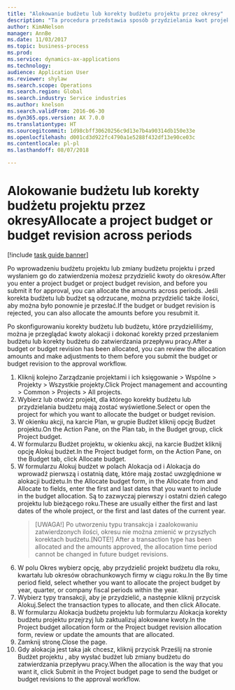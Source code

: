 ```yaml
--- 
title: "Alokowanie budżetu lub korekty budżetu projektu przez okresy"
description: "Ta procedura przedstawia sposób przydzielania kwot projektu budżetu między okresami."
author: KimANelson
manager: AnnBe
ms.date: 11/03/2017
ms.topic: business-process
ms.prod: 
ms.service: dynamics-ax-applications
ms.technology: 
audience: Application User
ms.reviewer: shylaw
ms.search.scope: Operations
ms.search.region: Global
ms.search.industry: Service industries
ms.author: knelson
ms.search.validFrom: 2016-06-30
ms.dyn365.ops.version: AX 7.0.0
ms.translationtype: HT
ms.sourcegitcommit: 1d98cbff30620256c9d13e7b4a90314db150e33e
ms.openlocfilehash: d001cd3d922fc4790a1e5288f432df13e90ce03c
ms.contentlocale: pl-pl
ms.lasthandoff: 08/07/2018

---
```

# <a name="allocate-a-project-budget-or-budget-revision-across-periods"></a><span data-ttu-id="f8eec-103">Alokowanie budżetu lub korekty budżetu projektu przez okresy</span><span class="sxs-lookup"><span data-stu-id="f8eec-103">Allocate a project budget or budget revision across periods</span></span>

[!include [task guide banner](../../includes/task-guide-banner.md)]

<span data-ttu-id="f8eec-104"> Po wprowadzeniu budżetu projektu lub zmiany budżetu projektu i przed wysłaniem go do zatwierdzenia możesz przydzielić kwoty do okresów.</span><span class="sxs-lookup"><span data-stu-id="f8eec-104">After you enter a project budget or project budget revision, and before you submit it for approval, you can allocate the amounts across periods.</span></span> <span data-ttu-id="f8eec-105">Jeśli korekta budżetu lub budżet są odrzucane, można przydzielić także ilości, aby można było ponownie je przesłać.</span><span class="sxs-lookup"><span data-stu-id="f8eec-105">If the budget or budget revision is rejected, you can also allocate the amounts before you resubmit it.</span></span> 

<span data-ttu-id="f8eec-106">Po skonfigurowaniu korekty budżetu lub budżetu, które przydzieliliśmy, można je przeglądać kwoty alokacji i dokonać korekty przed przesłaniem budżetu lub korekty budżetu do zatwierdzania przepływu pracy.</span><span class="sxs-lookup"><span data-stu-id="f8eec-106">After a budget or budget revision has been allocated, you can review the allocation amounts and make adjustments to them before you submit the budget or budget revision to the approval workflow.</span></span> 

1. <span data-ttu-id="f8eec-107">Kliknij kolejno Zarządzanie projektami i ich księgowanie > Wspólne > Projekty > Wszystkie projekty.</span><span class="sxs-lookup"><span data-stu-id="f8eec-107">Click Project management and accounting > Common > Projects > All projects.</span></span> 
2. <span data-ttu-id="f8eec-108">Wybierz lub otwórz projekt, dla którego korekty budżetu lub przydzielania budżetu mają zostać wyświetlone.</span><span class="sxs-lookup"><span data-stu-id="f8eec-108">Select or open the project for which you want to allocate the budget or budget revision.</span></span> 
3. <span data-ttu-id="f8eec-109">W okienku akcji, na karcie Plan, w grupie Budżet kliknij opcję Budżet projektu.</span><span class="sxs-lookup"><span data-stu-id="f8eec-109">On the Action Pane, on the Plan tab, in the Budget group, click Project budget.</span></span> 
4. <span data-ttu-id="f8eec-110">W formularzu Budżet projektu, w okienku akcji, na karcie Budżet kliknij opcję Alokuj budżet.</span><span class="sxs-lookup"><span data-stu-id="f8eec-110">In the Project budget form, on the Action Pane, on the Budget tab, click Allocate budget.</span></span> 
5. <span data-ttu-id="f8eec-111">W formularzu Alokuj budżet w polach Alokacja od i Alokacja do wprowadź pierwszą i ostatnią datę, które mają zostać uwzględnione w alokacji budżetu.</span><span class="sxs-lookup"><span data-stu-id="f8eec-111">In the Allocate budget form, in the Allocate from and Allocate to fields, enter the first and last dates that you want to include in the budget allocation.</span></span> <span data-ttu-id="f8eec-112">Są to zazwyczaj pierwszy i ostatni dzień całego projektu lub bieżącego roku.</span><span class="sxs-lookup"><span data-stu-id="f8eec-112">These are usually either the first and last dates of the whole project, or the first and last dates of the current year.</span></span>  
   > <span data-ttu-id="f8eec-113">[UWAGA!] Po utworzeniu typu transakcja i zaalokowaniu zatwierdzonych ilości, okresu nie można zmienić w przyszłych korektach budżetu.</span><span class="sxs-lookup"><span data-stu-id="f8eec-113">[NOTE!] After a transaction type has been allocated and the amounts approved, the allocation time period cannot be changed in future budget revisions.</span></span> 
6. <span data-ttu-id="f8eec-114">W polu Okres wybierz opcję, aby przydzielić projekt budżetu dla roku, kwartału lub okresów obrachunkowych firmy w ciągu roku.</span><span class="sxs-lookup"><span data-stu-id="f8eec-114">In the By time period field, select whether you want to allocate the project budget by year, quarter, or company fiscal periods within the year.</span></span>
7. <span data-ttu-id="f8eec-115">Wybierz typy transakcji, aby je przydzielić, a następnie kliknij przycisk Alokuj.</span><span class="sxs-lookup"><span data-stu-id="f8eec-115">Select the transaction types to allocate, and then click Allocate.</span></span> 
8. <span data-ttu-id="f8eec-116">W formularzu Alokacja budżetu projektu lub formularzu Alokacja korekty budżetu projektu przejrzyj lub zaktualizuj alokowane kwoty.</span><span class="sxs-lookup"><span data-stu-id="f8eec-116">In the Project budget allocation form or the Project budget revision allocation form, review or update the amounts that are allocated.</span></span> 
9. <span data-ttu-id="f8eec-117">Zamknij stronę.</span><span class="sxs-lookup"><span data-stu-id="f8eec-117">Close the page.</span></span>
10. <span data-ttu-id="f8eec-118">Gdy alokacja jest taka jak chcesz, kliknij przycisk Prześlij na stronie Budżet projektu , aby wysłać budżet lub zmiany budżetu do zatwierdzania przepływu pracy.</span><span class="sxs-lookup"><span data-stu-id="f8eec-118">When the allocation is the way that you want it, click Submit in the Project budget page to send the budget or budget revisions to the approval workflow.</span></span>  



